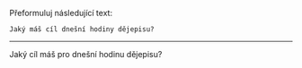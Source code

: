 Přeformuluj následující text:

```
Jaký máš cíl dnešní hodiny dějepisu?
```

---

<!-- chatcmpl-748xlb8XWyU7eLuVxNSOQaaTyRN3h -->

Jaký cíl máš pro dnešní hodinu dějepisu?